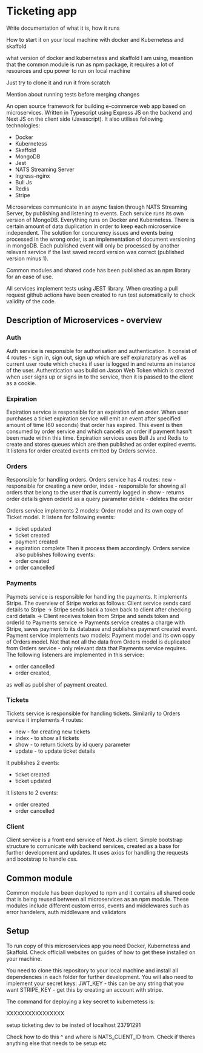 # Ticketing app

Write documentation of what it is, how it runs

How to start it on your local machine with docker and Kubernetess and skaffold

what version of docker and kubernetess and skaffold I am using, meantion that the common module is run as npm package,
it requires a lot of resources and cpu power to run on local machine

Just try to clone it and run it from scratch

Mention about running tests before merging changes

An open source framework for building e-commerce web app based on microservices. Written in Typescript using Express JS on the backend and Next JS on the client side (Javascript). It also utilises following technologies:

- Docker
- Kubernetess
- Skaffold
- MongoDB
- Jest
- NATS Streaming Server
- Ingress-nginx
- Bull Js
- Redis
- Stripe

Microservices communicate in an async fasion through NATS Streaming Server, by publishing and listening to events. Each service runs its own version of MongoDB. Everything runs on Docker and Kubernetess. There is certain amount of data duplication in order to keep each microservice independent.
The solution for concurency issues and events being processed in the wrong order, is an implementation of document versioning in mongoDB. Each published event will only be processed by another relevant service if the last saved record version was correct (published version minus 1).

Common modules and shared code has been published as an npm library for an ease of use.

All services implement tests using JEST library. When creating a pull request github actions have been created to run test automatically to check validity of the code.

## Description of Microservices - overview

### Auth

Auth service is responsible for authorisation and authentication. It consist of 4 routes - sign in, sign out, sign up which are self explanatory as well as current user route which checks if user is logged in and returns an instance of the user.
Authentication was build on Jason Web Token which is created when user signs up or signs in to the service, then it is passed to the client as a cookie.

### Expiration

Expiration service is responsible for an expiration of an order. When user purchases a ticket expiration service will emit an event after specified amount of time (60 seconds) that order has expired. This event is then consumed by order service and which cancells an order if payment hasn't been made within this time.
Expiration services uses Bull Js and Redis to create and stores queues which are then published as order expired events. It listens for order created events emitted by Orders service.

### Orders

Responsible for handling orders. Orders service has 4 routes:
new - responsible for creating a new order,
index - responsible for showing all orders that belong to the user that is currently logged in
show - returns order details given orderId as a query parameter
delete - deletes the order

Orders service implements 2 models: Order model and its own copy of Ticket model.
It listens for following events:

- ticket updated
- ticket created
- payment created
- expiration complete
  Then it process them accordingly.
  Orders service also publishes following events:
- order created
- order cancelled

### Payments

Paymets service is responsible for handling the payments. It implements Stripe. The overview of Stripe works as follows:
Client service sends card details to Stripe -> Stripe sends back a token back to client after checking card details -> Client receives token from Stripe and sends token and orderId to Payments service -> Payments service creates a charge with Stripe, saves payment to its database and publishes payment created event.
Payment service implements two models: Payment model and its own copy of Orders model. Not that not all the data from Orders model is duplicated from Orders service - only relevant data that Payments service requires.
The following listeners are implemented in this service:

- order cancelled
- order created,

as well as publisher of payment created.

### Tickets

Tickets service is responsible for handling tickets. Similarily to Orders service it implements 4 routes:

- new - for creating new tickets
- index - to show all tickets
- show - to return tickets by id query parameter
- update - to update ticket details

It publishes 2 events:

- ticket created
- ticket updated

It listens to 2 events:

- order created
- order cancelled

### Client

Client service is a front end service of Next Js client. Simple bootstrap structure to comunicate with backend services, created as a base for further development and updates. It uses axios for handling the requests and bootstrap to handle css.

## Common module

Common module has been deployed to npm and it contains all shared code that is being reused between all microservices as an npm module. These modules include different custom erros, events and middlewares such as error handelers, auth middleware and validators

## Setup

To run copy of this microservices app you need Docker, Kubernetess and Skaffold. Check officiall websites on guides of how to get these installed on your machine.

You need to clone this repository to your local machine and install all dependencies in each folder for further development. You will also need to implement your secret keys:
JWT_KEY - this can be any string that you want
STRIPE_KEY - get this by creating an account with stripe.

The command for deploying a key secret to kubernetess is:

XXXXXXXXXXXXXXXX

setup ticketing.dev to be insted of localhost 23791291

Check how to do this ^ and where is NATS_CLIENT_ID from. Check if theres anything else that needs to be setup etc

